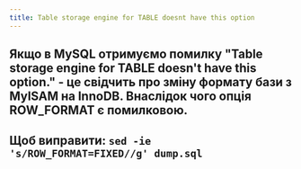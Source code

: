```yaml
---
title: Table storage engine for TABLE doesnt have this option
---
```


**Якщо в MySQL отримуємо помилку "Table storage engine for TABLE doesn't have this option." - це свідчить про зміну формату бази з MyISAM на InnoDB. Внаслідок чого опція ROW_FORMAT є помилковою.**
-----
**Щоб виправити:**
`sed -ie 's/ROW_FORMAT=FIXED//g' dump.sql`
-----
